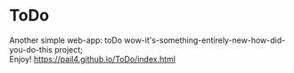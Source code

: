 # ToDo <br>
Another simple web-app: toDo wow-it's-something-entirely-new-how-did-you-do-this project; <br>
Enjoy! https://pail4.github.io/ToDo/index.html
